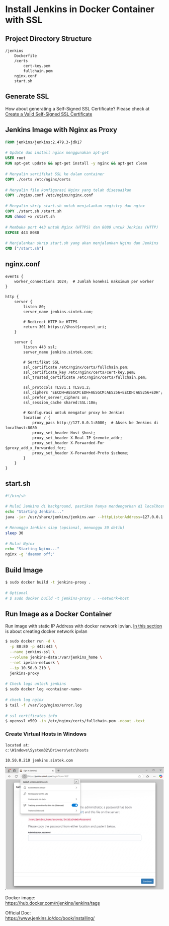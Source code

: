 # Install Jenkins in Docker Container with SSL

## Project Directory Structure
```
/jenkins
    Dockerfile
    /certs
        cert-key.pem
        fullchain.pem
    nginx.conf
    start.sh
```

## Generate SSL
How about generating a Self-Signed SSL Certificate? Please check at [Create a Valid Self-Signed SSL Certificate](https://github.com/anang5u/scalable-microservices-deployment-and-monitoring/tree/main/ssl-self-signed-certificate)

## Jenkins Image with Nginx as Proxy
```dockerfile
FROM jenkins/jenkins:2.479.3-jdk17

# Update dan install nginx menggunakan apt-get
USER root
RUN apt-get update && apt-get install -y nginx && apt-get clean

# Menyalin sertifikat SSL ke dalam container
COPY ./certs /etc/nginx/certs

# Menyalin file konfigurasi Nginx yang telah disesuaikan
COPY ./nginx.conf /etc/nginx/nginx.conf

# Menyalin skrip start.sh untuk menjalankan registry dan nginx
COPY ./start.sh /start.sh
RUN chmod +x /start.sh

# Membuka port 443 untuk Nginx (HTTPS) dan 8080 untuk Jenkins (HTTP)
EXPOSE 443 8080

# Menjalankan skrip start.sh yang akan menjalankan Nginx dan Jenkins
CMD ["/start.sh"]
```

## nginx.conf
```
events {
    worker_connections 1024;  # Jumlah koneksi maksimum per worker
}

http {
    server {
        listen 80;
        server_name jenkins.sintek.com;

        # Redirect HTTP ke HTTPS
        return 301 https://$host$request_uri;
    }

    server {
        listen 443 ssl;
        server_name jenkins.sintek.com;

        # Sertifikat SSL
        ssl_certificate /etc/nginx/certs/fullchain.pem;
        ssl_certificate_key /etc/nginx/certs/cert-key.pem;
        ssl_trusted_certificate /etc/nginx/certs/fullchain.pem;

        ssl_protocols TLSv1.1 TLSv1.2;
        ssl_ciphers 'EECDH+AESGCM:EDH+AESGCM:AES256+EECDH:AES256+EDH';
        ssl_prefer_server_ciphers on;
        ssl_session_cache shared:SSL:10m;

        # Konfigurasi untuk mengatur proxy ke Jenkins
        location / {
            proxy_pass http://127.0.0.1:8080;  # Akses ke Jenkins di localhost:8080
            proxy_set_header Host $host;
            proxy_set_header X-Real-IP $remote_addr;
            proxy_set_header X-Forwarded-For $proxy_add_x_forwarded_for;
            proxy_set_header X-Forwarded-Proto $scheme;
        }
    }
}
```

## start.sh
```bash
#!/bin/sh

# Mulai Jenkins di background, pastikan hanya mendengarkan di localhost
echo "Starting Jenkins..."
java -jar /usr/share/jenkins/jenkins.war --httpListenAddress=127.0.0.1 --httpPort=8080 &

# Menunggu Jenkins siap (opsional, menunggu 30 detik)
sleep 30

# Mulai Nginx
echo "Starting Nginx..."
nginx -g 'daemon off;'
```

## Build Image
```bash
$ sudo docker build -t jenkins-proxy .

# Optional
# $ sudo docker build -t jenkins-proxy . --network=host
```

## Run Image as a Docker Container
Run image with static IP Address with docker network ipvlan. [In this section](https://github.com/anang5u/scalable-microservices-deployment-and-monitoring/tree/main/docker-network) is about creating docker network ipvlan
```bash
$ sudo docker run -d \
  -p 80:80 -p 443:443 \
  --name jenkins-ssl \
  --volume jenkins-data:/var/jenkins_home \
  --net ipvlan-network \
  --ip 10.50.0.210 \
  jenkins-proxy

# Check logs unlock jenkins
$ sudo docker log <container-name>

# check log nginx
$ tail -f /var/log/nginx/error.log

# ssl certificates info
$ openssl x509 -in /etc/nginx/certs/fullchain.pem -noout -text
```

### Create Virtual Hosts in Windows
```
located at:
c:\Windows\System32\Drivers\etc\hosts

10.50.0.210 jenkins.sintek.com
```

![jenkins-ssl](jenkins-ssl.png)

Docker image:<br>
https://hub.docker.com/r/jenkins/jenkins/tags

Official Doc:<br>
https://www.jenkins.io/doc/book/installing/
